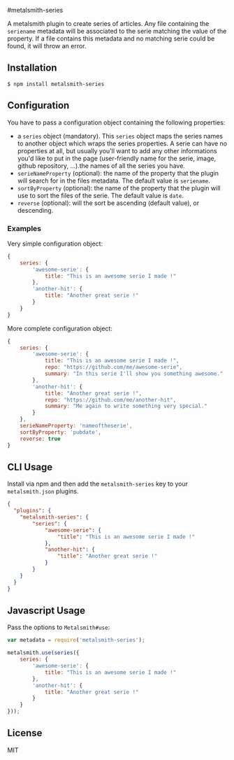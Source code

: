 #metalsmith-series

A metalsmith plugin to create series of articles. Any file containing the `seriename` metadata will be associated to the serie matching the value of the property. If a file contains this metadata and no matching serie could be found, it will throw an error.

## Installation

    $ npm install metalsmith-series


## Configuration
You have to pass a configuration object containing the following properties:
- a `series` object (mandatory). This `series` object maps the series names to another object which wraps the series properties. A serie can have no properties at all, but usually you'll want to add any other informations you'd like to put in the page (user-friendly name for the serie, image, github repository, ...).the names of all the series you have.
- `serieNameProperty` (optional): the name of the property that the plugin will search for in the files metadata. The default value is `seriename`.
- `sortByProperty` (optional): the name of the property that the plugin will use to sort the files of the serie. The default value is `date`.
- `reverse` (optional): will the sort be ascending (default value), or descending.

### Examples

Very simple configuration object:

```javascript
{
    series: {
        'awesome-serie': {
            title: "This is an awesome serie I made !"
        },
        'another-hit': {
            title: "Another great serie !"
        }
    }
}
```

More complete configuration object: 

```javascript
{
    series: {
        'awesome-serie': {
            title: "This is an awesome serie I made !",
            repo: "https://github.com/me/awesome-serie",
            summary: "In this serie I'll show you something awesome."
        },
        'another-hit': {
            title: "Another great serie !",
            repo: "https://github.com/me/another-hit",
            summary: "Me again to write something very special."
        }
    },
    serieNameProperty: 'nameoftheserie',
    sortByProperty: 'pubdate',
    reverse: true
}
```

## CLI Usage

  Install via npm and then add the `metalsmith-series` key to your `metalsmith.json` plugins.

```json
{
  "plugins": {
    "metalsmith-series": {
        "series": {
            "awesome-serie": {
                "title": "This is an awesome serie I made !"
            },
            "another-hit": {
                "title": "Another great serie !"
            }
        }
    }
  }
}
```

## Javascript Usage

  Pass the options to `Metalsmith#use`:

```js
var metadata = require('metalsmith-series');

metalsmith.use(series({
    series: {
        'awesome-serie': {
            title: "This is an awesome serie I made !"
        },
        'another-hit': {
            title: "Another great serie !"
        }
    }
}));
```

## License

  MIT

